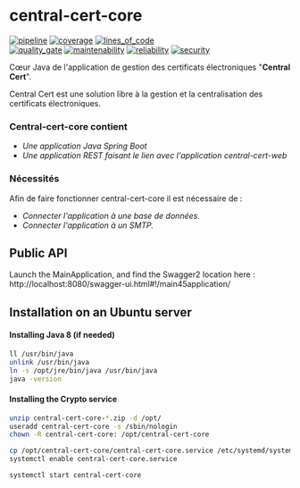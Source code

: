 # central-cert-core

[![pipeline](https://gitlab.libriciel.fr/central-cert/central-cert-core/badges/develop/pipeline.svg)](https://gitlab.libriciel.fr/central-cert/central-cert-core/commits/develop) [![coverage](https://gitlab.libriciel.fr/central-cert/central-cert-core/badges/develop/coverage.svg)](https://gitlab.libriciel.fr/central-cert/central-cert-core/commits/develop) [![lines_of_code](https://sonarqube.libriciel.fr/api/project_badges/measure?project=com.libriciel%3Acentral-cert-core&metric=ncloc)](https://sonarqube.libriciel.fr/dashboard?id=com.libriciel%3Acentral-cert-core)  
[![quality_gate](https://sonarqube.libriciel.fr/api/project_badges/measure?project=com.libriciel%3Acentral-cert-core&metric=alert_status)](https://sonarqube.libriciel.fr/dashboard?id=com.libriciel%3Acentral-cert-core) [![maintenability](https://sonarqube.libriciel.fr/api/project_badges/measure?project=com.libriciel%3Acentral-cert-core&metric=sqale_rating)](https://sonarqube.libriciel.fr/dashboard?id=com.libriciel%3Acentral-cert-core) [![reliability](https://sonarqube.libriciel.fr/api/project_badges/measure?project=com.libriciel%3Acentral-cert-core&metric=reliability_rating)](https://sonarqube.libriciel.fr/dashboard?id=com.libriciel%3Acentral-cert-core) [![security](https://sonarqube.libriciel.fr/api/project_badges/measure?project=com.libriciel%3Acentral-cert-core&metric=security_rating)](https://sonarqube.libriciel.fr/dashboard?id=com.libriciel%3Acentral-cert-core)

Cœur Java de l'application de gestion des certificats électroniques "**Central Cert**".

Central Cert est une solution libre à la gestion et la centralisation des certificats électroniques.


### Central-cert-core contient
* *Une application Java Spring Boot*
* *Une application REST faisant le lien avec l'application central-cert-web*

### Nécessités

Afin de faire fonctionner central-cert-core il est nécessaire de :
* *Connecter l'application à une base de données.*
* *Connecter l'application à un SMTP.*


## Public API

Launch the MainApplication, and find the Swagger2 location here :  
http://localhost:8080/swagger-ui.html#!/main45application/


## Installation on an Ubuntu server

#### Installing Java 8 (if needed)

```bash
ll /usr/bin/java
unlink /usr/bin/java
ln -s /opt/jre/bin/java /usr/bin/java
java -version
```

#### Installing the Crypto service

```bash
unzip central-cert-core-*.zip -d /opt/
useradd central-cert-core -s /sbin/nologin
chown -R central-cert-core: /opt/central-cert-core

cp /opt/central-cert-core/central-cert-core.service /etc/systemd/system/
systemctl enable central-cert-core.service

systemctl start central-cert-core
```
